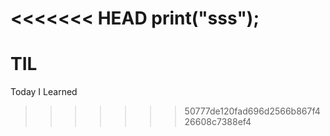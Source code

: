 <<<<<<< HEAD
print("sss");
=======
# TIL
Today I Learned
>>>>>>> 50777de120fad696d2566b867f426608c7388ef4
